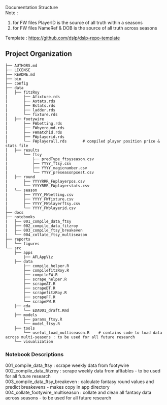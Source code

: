
Documentation Structure  
Note : 
1. for FW files PlayerID is the source of all truth within a seasons  
2. for FW files NameRef & DOB is the source of all truth across seasons    

Template : https://github.com/dslp/dslp-repo-template  

Project Organization
--------------------

    
    ├── AUTHORS.md  
    ├── LICENSE  
    ├── README.md  
    ├── bin  
    ├── config  
    ├── data  
    │   ├── fitzRoy  
    |       ├── Afixture.rds   
    |       ├── Astats.rds   
    |       ├── Bstats.rds  
    |       ├── ladder.rds 
    |       └── fixture.rds    
    │   ├── footywire  
    |       ├── FWbetting.rds   
    |       ├── FWbyeround.rds   
    |       ├── FWmatchid.rds  
    |       ├── FWplayerid.rds 
    |       └── FWplayerall.rds       # compiled player position price & stats file  
    │   ├── results  
    |       └── ftsy  
    |           ├── predType_ftsyseason.csv    
    |           ├── YYYY_ftsy.csv    
    |           ├── YYYY_magicnumber.csv    
    |           └── YYYY_preseasonpxest.csv           
    │   ├── round  
    |       ├── YYYYRRR_FWplayerpos.csv  
    |       └── YYYYRRR_FWplayerstats.csv           
    |   └── season  
    |       ├── YYYY_FWbetting.csv  
    |       ├── YYYY_FWfixture.csv    
    |       ├── YYYY_FWplayerftsy.csv    
    |       └── YYYY_FWplayerid.csv           
    ├── docs  
    ├── notebooks  
    |   ├── 001_compile_data_ftsy    
    |   ├── 002_compile_data_fitzroy  
    |   ├── 003_compile_ftsy_breakeven    
    |   └── 004_collate_ftsy_multiseason    
    ├── reports  
    │   └── figures  
    └── src  
        ├── apps  
            ├── AFLAppViz          
        ├── data  
            ├── compile_helper.R  
            ├── compilefitzRoy.R              
            ├── compileFW.R  
            ├── scrape_helper.R  
            ├── scrapeAT.R  
            ├── scrapeDT.R  
            ├── scrapefitzRoy.R  
            ├── scrapeFF.R              
            └── scrapeFW.R          
        ├── eda  
            └── EDA001_draft.Rmd          
        ├── models  
            ├── params_ftsy.R  
            └── model_ftsy.R          
        ├── tools  
            └── useful_load_multiseason.R    # contains code to load data across multi-seasons : to be used for all future research  
        └── visualization    
        
        

### Notebook Descriptions  
001_compile_data_ftsy : scrape weekly data from footywire  
002_compile_data_fitzroy : scrape weekly data from afltables - to be used for all future research   
003_compile_data_ftsy_breakeven : calculate fantasy round values and predict breakevens - makes copy in app directory   
004_collate_footywire_multiseason : collate and clean all fantasy data across seasons - to be used for all future research  



